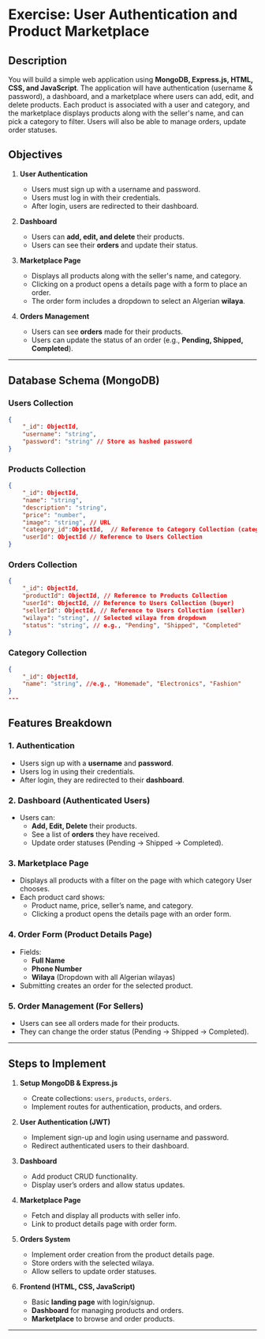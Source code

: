 # Exercise: User Authentication and Product Marketplace

## Description

You will build a simple web application using **MongoDB, Express.js, HTML, CSS, and JavaScript**. The application will have authentication (username & password), a dashboard, and a marketplace where users can add, edit, and delete products. Each product is associated with a user and category, and the marketplace displays products along with the seller's name, and can pick a category to filter. Users will also be able to manage orders, update order statuses.

## Objectives

1. **User Authentication**
   - Users must sign up with a username and password.
   - Users must log in with their credentials.
   - After login, users are redirected to their dashboard.

2. **Dashboard**
   - Users can **add, edit, and delete** their products.
   - Users can see their **orders** and update their status.
   
3. **Marketplace Page**
   - Displays all products along with the seller's name, and category.
   - Clicking on a product opens a details page with a form to place an order.
   - The order form includes a dropdown to select an Algerian **wilaya**.

4. **Orders Management**
   - Users can see **orders** made for their products.
   - Users can update the status of an order (e.g., **Pending, Shipped, Completed**).
   
---

## Database Schema (MongoDB)

### Users Collection
```json
{
    "_id": ObjectId,
    "username": "string",
    "password": "string" // Store as hashed password
}
```

### Products Collection
```json
{
    "_id": ObjectId,
    "name": "string",
    "description": "string",
    "price": "number",
    "image": "string", // URL 
    "category_id":ObjectId,  // Reference to Category Collection (category)
    "userId": ObjectId // Reference to Users Collection
}
```
### Orders Collection
```json
{
    "_id": ObjectId,
    "productId": ObjectId, // Reference to Products Collection
    "userId": ObjectId, // Reference to Users Collection (buyer)
    "sellerId": ObjectId, // Reference to Users Collection (seller)
    "wilaya": "string", // Selected wilaya from dropdown
    "status": "string", // e.g., "Pending", "Shipped", "Completed"
}
```
### Category Collection
```json
{
    "_id": ObjectId,
    "name": "string", //e.g., "Homemade", "Electronics", "Fashion"
}
---
```
## Features Breakdown

### 1. Authentication
- Users sign up with a **username** and **password**.
- Users log in using their credentials.
- After login, they are redirected to their **dashboard**.

### 2. Dashboard (Authenticated Users)
- Users can:
  - **Add, Edit, Delete** their products.
  - See a list of **orders** they have received.
  - Update order statuses (Pending → Shipped → Completed).

### 3. Marketplace Page
- Displays all products with a filter on the page with which category User chooses.
- Each product card shows:
  - Product name, price, seller’s name, and category.
  - Clicking a product opens the details page with an order form.

### 4. Order Form (Product Details Page)
- Fields:
  - **Full Name**
  - **Phone Number**
  - **Wilaya** (Dropdown with all Algerian wilayas)
- Submitting creates an order for the selected product.

### 5. Order Management (For Sellers)
- Users can see all orders made for their products.
- They can change the order status (Pending → Shipped → Completed).

---

## Steps to Implement

1. **Setup MongoDB & Express.js**
   - Create collections: `users`, `products`, `orders`.
   - Implement routes for authentication, products, and orders.

2. **User Authentication (JWT)**
   - Implement sign-up and login using username and password.
   - Redirect authenticated users to their dashboard.

3. **Dashboard**
   - Add product CRUD functionality.
   - Display user’s orders and allow status updates.

4. **Marketplace Page**
   - Fetch and display all products with seller info.
   - Link to product details page with order form.

5. **Orders System**
   - Implement order creation from the product details page.
   - Store orders with the selected wilaya.
   - Allow sellers to update order statuses.

6. **Frontend (HTML, CSS, JavaScript)**
   - Basic **landing page** with login/signup.
   - **Dashboard** for managing products and orders.
   - **Marketplace** to browse and order products.

---


